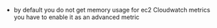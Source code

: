 - by default you do not get memory usage for ec2 Cloudwatch metrics you have to enable it as an advanced metric